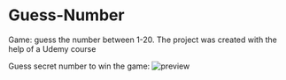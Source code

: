 # Guess-Number
Game: guess the number between 1-20. The project was created with the help of a Udemy course


Guess secret number to win the game:
![preview](https://user-images.githubusercontent.com/96377534/148268998-089adf36-3d1b-4b18-859d-bac102611be7.jpg)

